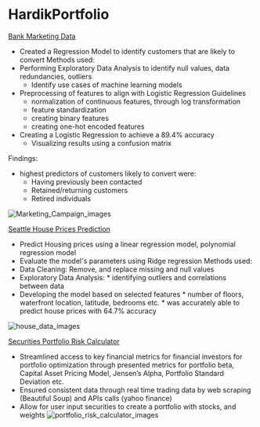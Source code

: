 # HardikPortfolio

[Bank Marketing Data](https://github.com/HardikZala/Data-Analysis/blob/main/Bank_conversion_predictive_model.ipynb) 
* Created a Regression Model to identify customers that are likely to convert
Methods used:
* Performing Exploratory Data Analysis to identify null values, data redundancies, outliers
    * Identify use cases of machine learning models
* Preprocessing of features to align with Logistic Regression Guidelines
  * normalization of continuous features, through log transformation
  * feature standardization
  * creating binary features
  * creating one-hot encoded features
* Creating a Logistic Regression to achieve a 89.4% accuracy
  * Visualizing results using a confusion matrix 

Findings: 
  * highest predictors of customers likely to convert were:
      * Having previously been contacted
      * Retained/returning customers
      * Retired individuals
      
![Marketing_Campaign_images](https://user-images.githubusercontent.com/97468134/200138621-0a837fc5-16ae-44f9-966c-19a2e01d4b30.jpg)

[Seattle House Prices Prediction](https://github.com/HardikZala/Data-Analysis/blob/main/Model_Testing_and_Refinement.ipynb)
* Predict Housing prices using a linear regression model, polynomial regression model
* Evaluate the model's parameters using Ridge regression 
Methods used: 
* Data Cleaning: Remove, and replace missing and null values
* Exploratory Data Analysis: 
      * identifying outliers and correlations between data
* Developing the model based on selected features
      * number of floors, waterfront location, latitude, bedrooms etc.
      * was accurately able to predict house prices with 64.7% accuracy


![house_data_images](https://user-images.githubusercontent.com/97468134/200138649-1c1d2305-6104-43b8-8f93-56915640d2ef.png)

[Securities Portfolio Risk Calculator](https://github.com/HardikZala/Data-Analysis/blob/main/Portfolio_Risk_Calculator.ipynb)
* Streamlined access to key financial metrics for financial investors for portfolio optimization through presented metrics for portfolio beta, Capital Asset Pricing Model, Jensen’s Alpha, Portfolio Standard Deviation etc.  
* Ensured consistent data through real time trading data by web scraping (Beautiful Soup) and APIs calls (yahoo finance)
* Allow for user input securities to create a portfolio with stocks, and weights
![portfolio_risk_calculator_images](https://user-images.githubusercontent.com/97468134/200138678-faf7b0eb-d64f-4b48-af29-e905c9ea493a.jpg)
